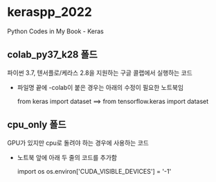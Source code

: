 # keraspp_2022
Python Codes in My Book - Keras

## colab_py37_k28 폴드
파이썬 3.7, 텐서플로/케라스 2.8을 지원하는 구글 콜랩에서 실행하는 코드
- 파일명 끝에 -colab이 붙은 경우는 아래의 수정이 필요한 노트북임

    from keras import dataset ==> from tensorflow.keras import dataset

## cpu_only 폴드
GPU가 있지만 cpu로 돌려야 하는 경우에 사용하는 코드 
- 노트북 앞에 아래 두 줄의 코드를 추가함

    import os
    os.environ['CUDA_VISIBLE_DEVICES'] = '-1'
